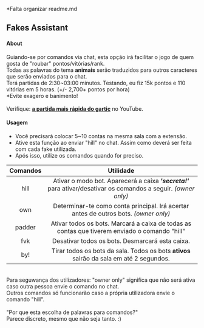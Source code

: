 *Falta organizar readme.md
## Fakes Assistant

#### About
Guiando-se por comandos via chat, esta opção irá facilitar o jogo de quem gosta de "roubar" pontos/vitórias/rank.<br>
Todas as palavras do tema **animais** serão traduzidos para outros caracteres que serão enviados para o chat.<br>
Terá partidas de 2:30~03:00 minutos. Testando, eu fiz 15k pontos e 110 vitórias em 5 horas. (+/- 2,700+ pontos por hora)<br>
\*Evite exagero e banimento!
<br>
<br>
Verifique: **[a partida mais rápida do gartic](https://youtu.be/lgA8M7iCRqQ)** no YouTube.
<br>



#### Usagem
- Você precisará colocar 5~10 contas na mesma sala com a extensão.
- Ative esta função ao enviar "hill" no chat. Assim como deverá ser feita com cada fake utilizada.
- Após isso, utilize os comandos quando for preciso.

| Comandos | Utilidade |
| :---: | :---: |
| hill | Ativar o modo bot. Aparecerá a caixa ***'secreta!'*** para ativar/desativar os comandos a seguir. _(owner only)_ |
| own | Determinar-te como conta principal. Irá acertar antes de outros bots. _(owner only)_|
| padder| Ativar todos os bots. Marcará a caixa de todas as contas que tiverem enviado o comando "hill" |
| fvk| Desativar todos os bots. Desmarcará esta caixa. |
| by!| Tirar todos os bots da sala. Todos os bots **ativos** sairão da sala em até 2 segundos. |
<br>
Para seguwança dos utilizadores: "owner only" significa que não será ativa caso outra pessoa envie o comando no chat.<br>
Outros comandos só funcionarão caso a própria utilizadora envie o comando "hill".<br>
<br>
"Por que esta escolha de palavras para comandos?"<br>
Parece discreto, mesmo que não seja tanto. :)
<br>
<br>

